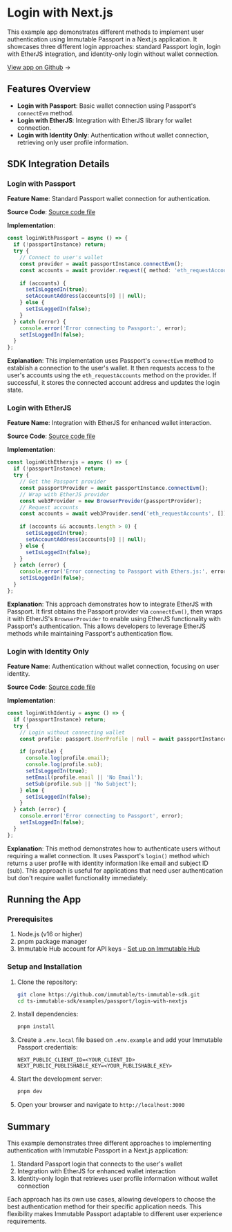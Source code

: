 <div class="display-none">

# Login with Next.js

</div>

This example app demonstrates different methods to implement user authentication using Immutable Passport in a Next.js application. It showcases three different login approaches: standard Passport login, login with EtherJS integration, and identity-only login without wallet connection.

<div class="button-component">

[View app on Github](https://github.com/immutable/ts-immutable-sdk/tree/main/examples/passport/login-with-nextjs) <span class="button-component-arrow">→</span>

</div>

## Features Overview

- **Login with Passport**: Basic wallet connection using Passport's `connectEvm` method.
- **Login with EtherJS**: Integration with EtherJS library for wallet connection.
- **Login with Identity Only**: Authentication without wallet connection, retrieving only user profile information.

## SDK Integration Details

### Login with Passport

**Feature Name**: Standard Passport wallet connection for authentication.

**Source Code**: [Source code file](https://github.com/immutable/ts-immutable-sdk/tree/main/examples/passport/login-with-nextjs/src/app/login-with-passport/page.tsx)

**Implementation**:

```typescript
const loginWithPassport = async () => {
  if (!passportInstance) return;
  try {
    // Connect to user's wallet
    const provider = await passportInstance.connectEvm();
    const accounts = await provider.request({ method: 'eth_requestAccounts' });
    
    if (accounts) {
      setIsLoggedIn(true);
      setAccountAddress(accounts[0] || null); 
    } else {
      setIsLoggedIn(false);
    }
  } catch (error) {
    console.error('Error connecting to Passport:', error);
    setIsLoggedIn(false);
  }
};
```

**Explanation**: This implementation uses Passport's `connectEvm` method to establish a connection to the user's wallet. It then requests access to the user's accounts using the `eth_requestAccounts` method on the provider. If successful, it stores the connected account address and updates the login state.

### Login with EtherJS

**Feature Name**: Integration with EtherJS for enhanced wallet interaction.

**Source Code**: [Source code file](https://github.com/immutable/ts-immutable-sdk/tree/main/examples/passport/login-with-nextjs/src/app/login-with-etherjs/page.tsx)

**Implementation**:

```typescript
const loginWithEthersjs = async () => {
  if (!passportInstance) return;
  try {
    // Get the Passport provider
    const passportProvider = await passportInstance.connectEvm();
    // Wrap with EtherJS provider
    const web3Provider = new BrowserProvider(passportProvider);
    // Request accounts
    const accounts = await web3Provider.send('eth_requestAccounts', []);
    
    if (accounts && accounts.length > 0) {
      setIsLoggedIn(true);
      setAccountAddress(accounts[0] || null);
    } else {
      setIsLoggedIn(false);
    }
  } catch (error) {
    console.error('Error connecting to Passport with Ethers.js:', error);
    setIsLoggedIn(false);
  }
};
```

**Explanation**: This approach demonstrates how to integrate EtherJS with Passport. It first obtains the Passport provider via `connectEvm()`, then wraps it with EtherJS's `BrowserProvider` to enable using EtherJS functionality with Passport's authentication. This allows developers to leverage EtherJS methods while maintaining Passport's authentication flow.

### Login with Identity Only

**Feature Name**: Authentication without wallet connection, focusing on user identity.

**Source Code**: [Source code file](https://github.com/immutable/ts-immutable-sdk/tree/main/examples/passport/login-with-nextjs/src/app/login-with-identity-only/page.tsx)

**Implementation**:

```typescript
const loginWithIdentiy = async () => {
  if (!passportInstance) return;
  try {
    // Login without connecting wallet
    const profile: passport.UserProfile | null = await passportInstance.login();
    
    if (profile) {
      console.log(profile.email);
      console.log(profile.sub);
      setIsLoggedIn(true);
      setEmail(profile.email || 'No Email');
      setSub(profile.sub || 'No Subject');
    } else {
      setIsLoggedIn(false);
    }
  } catch (error) {
    console.error('Error connecting to Passport', error);
    setIsLoggedIn(false);
  }
};
```

**Explanation**: This method demonstrates how to authenticate users without requiring a wallet connection. It uses Passport's `login()` method which returns a user profile with identity information like email and subject ID (sub). This approach is useful for applications that need user authentication but don't require wallet functionality immediately.

## Running the App

### Prerequisites

1. Node.js (v16 or higher)
2. pnpm package manager
3. Immutable Hub account for API keys - [Set up on Immutable Hub](https://hub.immutable.com/)

### Setup and Installation

1. Clone the repository:
   ```bash
   git clone https://github.com/immutable/ts-immutable-sdk.git
   cd ts-immutable-sdk/examples/passport/login-with-nextjs
   ```

2. Install dependencies:
   ```bash
   pnpm install
   ```

3. Create a `.env.local` file based on `.env.example` and add your Immutable Passport credentials:
   ```
   NEXT_PUBLIC_CLIENT_ID=<YOUR_CLIENT_ID>
   NEXT_PUBLIC_PUBLISHABLE_KEY=<YOUR_PUBLISHABLE_KEY>
   ```

4. Start the development server:
   ```bash
   pnpm dev
   ```

5. Open your browser and navigate to `http://localhost:3000`

## Summary

This example demonstrates three different approaches to implementing authentication with Immutable Passport in a Next.js application:

1. Standard Passport login that connects to the user's wallet
2. Integration with EtherJS for enhanced wallet interaction
3. Identity-only login that retrieves user profile information without wallet connection

Each approach has its own use cases, allowing developers to choose the best authentication method for their specific application needs. This flexibility makes Immutable Passport adaptable to different user experience requirements. 